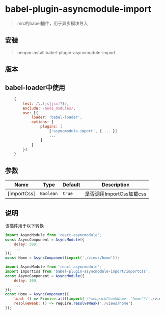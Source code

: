 # babel-plugin-asyncmodule-import

> mrc的babel插件，用于异步模块导入


## 安装
> nenpm install babel-plugin-asyncmodule-import

## 版本

## babel-loader中使用

``` javascript
    {
        test: /\.(js|jsx)?$/,
        exclude: /node_modules/,
        use: [{
            loader: 'babel-loader',
            options: {
                plugins: [
                    ['asyncmodule-import', { ... }]
                    ...
                ]
            }
        }]
    }
```

## 参数

Name             | Type       | Default          | Description
-----------------|------------|------------------|--------------
[importCss]       | `Boolean`   |  `true`  | 是否调用ImportCss加载css

## 说明
该插件用于以下转换
```javascript
import AsyncModule from 'react-asyncmodule'; 
const AsyncComponent = AsyncModule({
    delay: 300,
    ...
});
const Home = AsyncComponent(import('./views/home'));
```

```javascript
import AsyncModule from 'react-asyncmodule';
import ImportCss from 'babel-plugin-asyncmodule-import/importcss';
const AsyncComponent = AsyncModule({
    delay: 300,
    ...
});
const Home = AsyncComponent({
    load: () => Promise.all([import( /*webpackChunkName: "home"*/'./views/home'), ImportCss('home')]).then(jsprim => jsprim[0]),
    resolveWeak: () => require.resolveWeak('./views/home')
});
```
